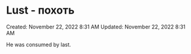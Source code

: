 # Lust - похоть

Created: November 22, 2022 8:31 AM
Updated: November 22, 2022 8:31 AM

He was consumed by last.